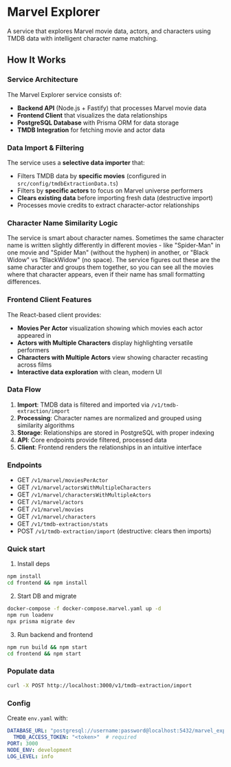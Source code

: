# Marvel Explorer

A service that explores Marvel movie data, actors, and characters using TMDB data with intelligent character name matching.

## How It Works

### Service Architecture
The Marvel Explorer service consists of:
- **Backend API** (Node.js + Fastify) that processes Marvel movie data
- **Frontend Client** that visualizes the data relationships
- **PostgreSQL Database** with Prisma ORM for data storage
- **TMDB Integration** for fetching movie and actor data

### Data Import & Filtering
The service uses a **selective data importer** that:
- Filters TMDB data by **specific movies** (configured in `src/config/tmdbExtractionData.ts`)
- Filters by **specific actors** to focus on Marvel universe performers
- **Clears existing data** before importing fresh data (destructive import)
- Processes movie credits to extract character-actor relationships

### Character Name Similarity Logic
The service is smart about character names. Sometimes the same character name is written slightly differently in different movies - like "Spider-Man" in one movie and "Spider Man" (without the hyphen) in another, or "Black Widow" vs "BlackWidow" (no space). The service figures out these are the same character and groups them together, so you can see all the movies where that character appears, even if their name has small formatting differences.

### Frontend Client Features
The React-based client provides:
- **Movies Per Actor** visualization showing which movies each actor appeared in
- **Actors with Multiple Characters** display highlighting versatile performers
- **Characters with Multiple Actors** view showing character recasting across films
- **Interactive data exploration** with clean, modern UI

### Data Flow
1. **Import**: TMDB data is filtered and imported via `/v1/tmdb-extraction/import`
2. **Processing**: Character names are normalized and grouped using similarity algorithms
3. **Storage**: Relationships are stored in PostgreSQL with proper indexing
4. **API**: Core endpoints provide filtered, processed data
5. **Client**: Frontend renders the relationships in an intuitive interface

### Endpoints
- GET `/v1/marvel/moviesPerActor`
- GET `/v1/marvel/actorsWithMultipleCharacters`
- GET `/v1/marvel/charactersWithMultipleActors`
- GET `/v1/marvel/actors`
- GET `/v1/marvel/movies`
- GET `/v1/marvel/characters`
- GET `/v1/tmdb-extraction/stats`
- POST `/v1/tmdb-extraction/import` (destructive: clears then imports)

### Quick start
1) Install deps
```bash
npm install
cd frontend && npm install
```
2) Start DB and migrate
```bash
docker-compose -f docker-compose.marvel.yaml up -d
npm run loadenv
npx prisma migrate dev
```
3) Run backend and frontend
```bash
npm run build && npm start
cd frontend && npm start
```

### Populate data
```bash
curl -X POST http://localhost:3000/v1/tmdb-extraction/import
```

### Config
Create `env.yaml` with:
```yaml
DATABASE_URL: "postgresql://username:password@localhost:5432/marvel_explorer"
  TMDB_ACCESS_TOKEN: "<token>"  # required
PORT: 3000
NODE_ENV: development
LOG_LEVEL: info
```

